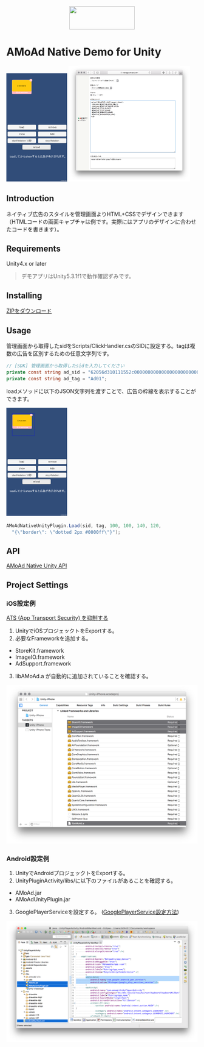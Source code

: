 <div align="center">
<img width="172" height="61" src="http://www.amoad.com/images/logo.png">
</div>

# AMoAd Native Demo for Unity

<img width="160" height="284" src="docs/res/ScreenShot01.png">
<img width="320" src="docs/res/ScreenShot03.png">

## Introduction

ネイティブ広告のスタイルを管理画面よりHTML+CSSでデザインできます（HTMLコードの画面キャプチャは例です。実際にはアプリのデザインに合わせたコードを書きます）。

## Requirements

Unity4.x or later
>デモアプリはUnity5.3.1f1で動作確認ずみです。

## Installing

[ZIPをダウンロード](https://github.com/amoad/amoad-native-unity-sdk/archive/master.zip)

## Usage

管理画面から取得したsidをScripts/ClickHandler.csのSIDに設定する。tagは複数の広告を区別するための任意文字列です。

```cs
// [SDK] 管理画面から取得したsidを入力してください
private const string ad_sid = "62056d310111552c000000000000000000000000000000000000000000000000";
private const string ad_tag = "Ad01";
```

loadメソッドに以下のJSON文字列を渡すことで、広告の枠線を表示することができます。

<img width="160" height="284" src="docs/res/ScreenShot01D.png">

```cs
AMoAdNativeUnityPlugin.Load(sid, tag, 100, 100, 140, 120,
  "{\"border\": \"dotted 2px #0000ff\"}");
```

## API

[AMoAd Native Unity API](AMoAdNativeUnityDemo/Assets/Plugins/AMoAdNativeUnityPlugin.cs)

## Project Settings

### iOS設定例

[ATS (App Transport Security) を抑制する](https://github.com/amoad/amoad-ios-sdk/blob/master/Documents/Install/Install.asciidoc#ats-app-transport-security-を抑制する)

1. UnityでiOSプロジェックトをExportする。
2. 必要なFrameworkを追加する。
 - StoreKit.framework
 - ImageIO.framework
 - AdSupport.framework
3. libAMoAd.a が自動的に追加されていることを確認する。

<img width="640" src="docs/res/ScreenShot05.png">

### Android設定例

1. UnityでAndroidプロジェックトをExportする。
2. UnityPluginActivity/libs/に以下のファイルがあることを確認する。
 - AMoAd.jar
 - AMoAdUnityPlugin.jar
3. GooglePlayerServiceを設定する。
   ([GooglePlayerService設定方法](https://developers.google.com/android/guides/setup#add_google_play_services_to_your_project))

<img width="640" src="docs/res/ScreenShot04.png">
